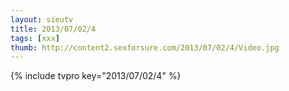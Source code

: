 ```yaml
--- 
layout: sieutv
title: 2013/07/02/4
tags: [xxx]
thumb: http://content2.sexforsure.com/2013/07/02/4/Video.jpg
---
```

{% include tvpro key="2013/07/02/4" %} 
